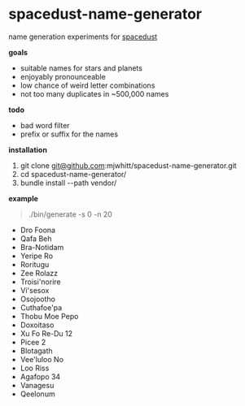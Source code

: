 # spacedust-name-generator

name generation experiments for [spacedust](http://www.spacedust.info)

**goals**

* suitable names for stars and planets
* enjoyably pronounceable
* low chance of weird letter combinations
* not too many duplicates in ~500,000 names

**todo**

* bad word filter
* prefix or suffix for the names

**installation**

1. git clone git@github.com:mjwhitt/spacedust-name-generator.git
2. cd spacedust-name-generator/
3. bundle install --path vendor/

**example**

> ./bin/generate -s 0 -n 20

* Dro Foona
* Qafa Beh
* Bra-Notidam
* Yeripe Ro
* Roritugu
* Zee Rolazz
* Troisi'norire
* Vi'sesox
* Osojootho
* Cuthafoe'pa
* Thobu Moe Pepo
* Doxoitaso
* Xu Fo Re-Du 12
* Picee 2
* Blotagath
* Vee'luloo No
* Loo Riss
* Agafopo 34
* Vanagesu
* Qeelonum
